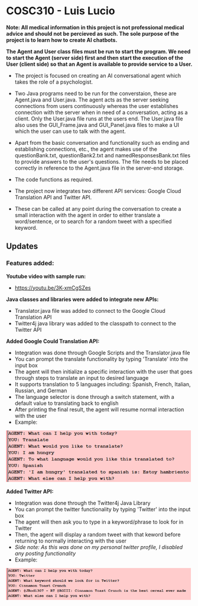 # COSC310 - Luis Lucio
**Note: All medical information in this project is not professional medical advice and should not be percieved as such. The sole purpose of the project is to learn how to create AI chatbots.**

**The Agent and User class files must be run to start the program. We need to start the Agent (server side) first and then start the execution of the User (client side) so that an Agent is available to provide service to a User.**

- The project is focused on creating an AI conversational agent which takes the role of a psychologist.
- Two Java programs need to be run for the converstaion, these are Agent.java and User.java. The agent acts as the server seeking connections from users continuously whereas the user establishes connection with the server when in need of a conversation, acting as a client. Only the User.java file runs at the users end. The User.java file also uses the GUI_Frame.java and GUI_Panel.java files to make a UI which the user can use to talk with the agent.
- Apart from the basic conversation and functionality such as ending and establishing connections, etc., the agent makes use of the questionBank.txt, questionBank2.txt and namedResponsesBank.txt files to provide answers to the user's questions. The file needs to be placed correctly in reference to the Agent.java file in the server-end storage.
- The code functions as required.

- The project now integrates two different API services: Google Cloud Translation API and Twitter API.
- These can be called at any point during the conversation to create a small interaction with the agent in order to either translate a word/sentence, or to search for a random tweet with a specified keyword.


## **Updates**

### Features added:

**Youtube video with sample run:**
* https://youtu.be/3K-xmCgSZes

**Java classes and libraries were added to integrate new APIs:**
* Translator.java file was added to connect to the Google Cloud Translation API
* Twitter4j java library was added to the classpath to connect to the Twitter API

**Added Google Could Translation API:**
* Integration was done through Google Scripts and the Translator.java file
* You can prompt the translate functionality by typing 'Translate' into the input box
* The agent will then initialize a specific interaction with the user that goes through steps to translate an input to desired language
* It supports translation to 5 languages including: Spanish, French, Italian, Russian, and German
* The language selector is done through a switch statement, with a default value to translating back to english
* After printing the final result, the agent will resume normal interaction with the user
* Example:
<img src="API examples/translate.png?raw=true" width="500">

**Added Twitter API:**
* Integration was done through the Twitter4j Java Library
* You can prompt the twitter functionality by typing 'Twitter' into the input box
* The agent will then ask you to type in a keyword/phrase to look for in Twitter
* Then, the agent will display a random tweet with that keword before returning to normally interacting with the user
* *Side note: As this was done on my personal twitter profile, I disabled any posting functionality*
* Example:
<img src="API examples/twitter.png?raw=true" width="500">
